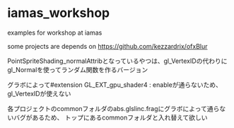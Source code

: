 # iamas_workshop
examples for workshop at iamas

some projects are depends on https://github.com/kezzardrix/ofxBlur

PointSpriteShading_normalAttribとなっているやつは、gl_VertexIDの代わりにgl_Normalを使ってランダム関数を作るバージョン

グラボによって#extension GL_EXT_gpu_shader4 : enableが通らないため、gl_VertexIDが使えない

各プロジェクトのcommonフォルダのabs.glslinc.fragにグラボによって通らないバグがあるため、
トップにあるcommonフォルダと入れ替えて欲しい
